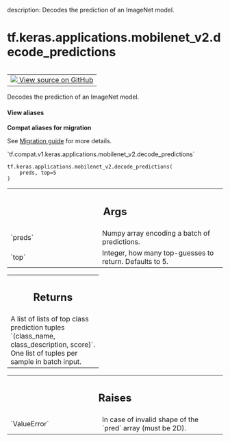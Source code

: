 description: Decodes the prediction of an ImageNet model.

<div itemscope itemtype="http://developers.google.com/ReferenceObject">
<meta itemprop="name" content="tf.keras.applications.mobilenet_v2.decode_predictions" />
<meta itemprop="path" content="Stable" />
</div>

# tf.keras.applications.mobilenet_v2.decode_predictions

<!-- Insert buttons and diff -->

<table class="tfo-notebook-buttons tfo-api nocontent" align="left">
<td>
  <a target="_blank" href="https://github.com/keras-team/keras/tree/v2.7.0/keras/applications/mobilenet_v2.py#L520-L522">
    <img src="https://www.tensorflow.org/images/GitHub-Mark-32px.png" />
    View source on GitHub
  </a>
</td>
</table>



Decodes the prediction of an ImageNet model.

<section class="expandable">
  <h4 class="showalways">View aliases</h4>
  <p>
<b>Compat aliases for migration</b>
<p>See
<a href="https://www.tensorflow.org/guide/migrate">Migration guide</a> for
more details.</p>
<p>`tf.compat.v1.keras.applications.mobilenet_v2.decode_predictions`</p>
</p>
</section>

<pre class="devsite-click-to-copy prettyprint lang-py tfo-signature-link">
<code>tf.keras.applications.mobilenet_v2.decode_predictions(
    preds, top=5
)
</code></pre>



<!-- Placeholder for "Used in" -->


<!-- Tabular view -->
 <table class="responsive fixed orange">
<colgroup><col width="214px"><col></colgroup>
<tr><th colspan="2"><h2 class="add-link">Args</h2></th></tr>

<tr>
<td>
`preds`
</td>
<td>
Numpy array encoding a batch of predictions.
</td>
</tr><tr>
<td>
`top`
</td>
<td>
Integer, how many top-guesses to return. Defaults to 5.
</td>
</tr>
</table>



<!-- Tabular view -->
 <table class="responsive fixed orange">
<colgroup><col width="214px"><col></colgroup>
<tr><th colspan="2"><h2 class="add-link">Returns</h2></th></tr>
<tr class="alt">
<td colspan="2">
A list of lists of top class prediction tuples
`(class_name, class_description, score)`.
One list of tuples per sample in batch input.
</td>
</tr>

</table>



<!-- Tabular view -->
 <table class="responsive fixed orange">
<colgroup><col width="214px"><col></colgroup>
<tr><th colspan="2"><h2 class="add-link">Raises</h2></th></tr>

<tr>
<td>
`ValueError`
</td>
<td>
In case of invalid shape of the `pred` array
(must be 2D).
</td>
</tr>
</table>

